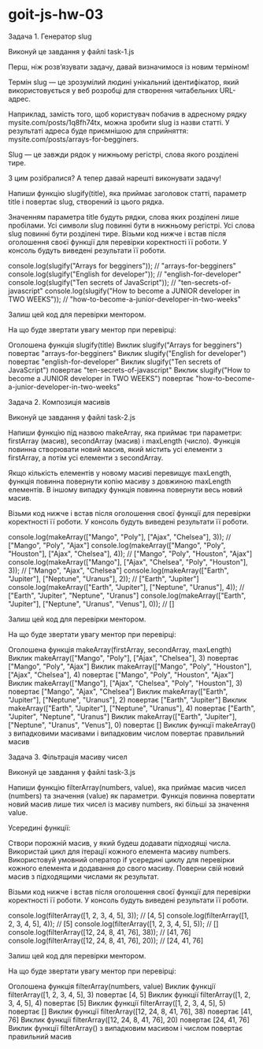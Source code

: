 # goit-js-hw-03

Задача 1. Генератор slug

Виконуй це завдання у файлі task-1.js

Перш, ніж розв’язувати задачу, давай визначимося із новим терміном!

Термін slug — це зрозумілий людині унікальний ідентифікатор, який
використовується у веб розробці для створення читабельних URL-адрес.

Наприклад, замість того, щоб користувач побачив в адресному рядку
mysite.com/posts/1q8fh74tx, можна зробити slug із назви статті. У результаті
адреса буде приємнішою для сприйняття: mysite.com/posts/arrays-for-begginers.

Slug — це завжди рядок у нижньому регістрі, слова якого розділені тире.

З цим розібралися? А тепер давай нарешті виконувати задачу!

Напиши функцію slugify(title), яка приймає заголовок статті, параметр title і
повертає slug, створений із цього рядка.

Значенням параметра title будуть рядки, слова яких розділені лише пробілами. Усі
символи slug повинні бути в нижньому регістрі. Усі слова slug повинні бути
розділені тире. Візьми код нижче і встав після оголошення своєї функції для
перевірки коректності її роботи. У консоль будуть виведені результати її роботи.

console.log(slugify("Arrays for begginers")); // "arrays-for-begginers"
console.log(slugify("English for developer")); // "english-for-developer"
console.log(slugify("Ten secrets of JavaScript")); //
"ten-secrets-of-javascript" console.log(slugify("How to become a JUNIOR
developer in TWO WEEKS")); // "how-to-become-a-junior-developer-in-two-weeks"

Залиш цей код для перевірки ментором.

На що буде звертати увагу ментор при перевірці:

Оголошена функція slugify(title) Виклик slugify("Arrays for begginers") повертає
"arrays-for-begginers" Виклик slugify("English for developer") повертає
"english-for-developer" Виклик slugify("Ten secrets of JavaScript") повертає
"ten-secrets-of-javascript" Виклик slugify("How to become a JUNIOR developer in
TWO WEEKS") повертає "how-to-become-a-junior-developer-in-two-weeks"

Задача 2. Композиція масивів

Виконуй це завдання у файлі task-2.js

Напиши функцію під назвою makeArray, яка приймає три параметри: firstArray
(масив), secondArray (масив) і maxLength (число). Функція повинна створювати
новий масив, який містить усі елементи з firstArray, а потім усі елементи з
secondArray.

Якщо кількість елементів у новому масиві перевищує maxLength, функція повинна
повернути копію масиву з довжиною maxLength елементів. В іншому випадку функція
повинна повернути весь новий масив.

Візьми код нижче і встав після оголошення своєї функції для перевірки
коректності її роботи. У консоль будуть виведені результати її роботи.

console.log(makeArray(["Mango", "Poly"], ["Ajax", "Chelsea"], 3)); // ["Mango",
"Poly", "Ajax"] console.log(makeArray(["Mango", "Poly", "Houston"], ["Ajax",
"Chelsea"], 4)); // ["Mango", "Poly", "Houston", "Ajax"]
console.log(makeArray(["Mango"], ["Ajax", "Chelsea", "Poly", "Houston"], 3)); //
["Mango", "Ajax", "Chelsea"] console.log(makeArray(["Earth", "Jupiter"],
["Neptune", "Uranus"], 2)); // ["Earth", "Jupiter"]
console.log(makeArray(["Earth", "Jupiter"], ["Neptune", "Uranus"], 4)); //
["Earth", "Jupiter", "Neptune", "Uranus"] console.log(makeArray(["Earth",
"Jupiter"], ["Neptune", "Uranus", "Venus"], 0)); // []

Залиш цей код для перевірки ментором.

На що буде звертати увагу ментор при перевірці:

Оголошена функція makeArray(firstArray, secondArray, maxLength) Виклик
makeArray(["Mango", "Poly"], ["Ajax", "Chelsea"], 3) повертає ["Mango", "Poly",
"Ajax"] Виклик makeArray(["Mango", "Poly", "Houston"], ["Ajax", "Chelsea"], 4)
повертає ["Mango", "Poly", "Houston", "Ajax"] Виклик makeArray(["Mango"],
["Ajax", "Chelsea", "Poly", "Houston"], 3) повертає ["Mango", "Ajax", "Chelsea"]
Виклик makeArray(["Earth", "Jupiter"], ["Neptune", "Uranus"], 2) повертає
["Earth", "Jupiter"] Виклик makeArray(["Earth", "Jupiter"], ["Neptune",
"Uranus"], 4) повертає ["Earth", "Jupiter", "Neptune", "Uranus"] Виклик
makeArray(["Earth", "Jupiter"], ["Neptune", "Uranus", "Venus"], 0) повертає []
Виклик функції makeArray() з випадковими масивами і випадковим числом повертає
правильний масив

Задача 3. Фільтрація масиву чисел

Виконуй це завдання у файлі task-3.js

Напиши функцію filterArray(numbers, value), яка приймає масив чисел (numbers) та
значення (value) як параметри. Функція повинна повертати новий масив лише тих
чисел із масиву numbers, які більші за значення value.

Усередині функції:

Створи порожній масив, у який будеш додавати підходящі числа. Використай цикл
для ітерації кожного елемента масиву numbers. Використовуй умовний оператор if
усередині циклу для перевірки кожного елемента и додавання до свого масиву.
Поверни свій новий масив з підходящими числами як результат.

Візьми код нижче і встав після оголошення своєї функції для перевірки
коректності її роботи. У консоль будуть виведені результати її роботи.

console.log(filterArray([1, 2, 3, 4, 5], 3)); // [4, 5]
console.log(filterArray([1, 2, 3, 4, 5], 4)); // [5] console.log(filterArray([1,
2, 3, 4, 5], 5)); // [] console.log(filterArray([12, 24, 8, 41, 76], 38)); //
[41, 76] console.log(filterArray([12, 24, 8, 41, 76], 20)); // [24, 41, 76]

Залиш цей код для перевірки ментором.

На що буде звертати увагу ментор при перевірці:

Оголошена функція filterArray(numbers, value) Виклик функції filterArray([1, 2,
3, 4, 5], 3) повертає [4, 5] Виклик функції filterArray([1, 2, 3, 4, 5], 4)
повертає [5] Виклик функції filterArray([1, 2, 3, 4, 5], 5) повертає [] Виклик
функції filterArray([12, 24, 8, 41, 76], 38) повертає [41, 76] Виклик функції
filterArray([12, 24, 8, 41, 76], 20) повертає [24, 41, 76] Виклик функції
filterArray() з випадковим масивом і числом повертає правильний масив

